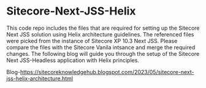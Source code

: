 # Sitecore-Next-JSS-Helix
This code repo includes the files that are required for setting up the Sitecore Next JSS solution using Helix architecture guidelines. 
The referenced files were picked from the instance of Sitecore XP 10.3 Next JSS. Please compare the files with the Sitecore Vanila intsance and merge the required changes.
The following blog will guide you through the setup of the Sitecore Next JSS-Headless application with Helix principles.

Blog-https://sitecoreknowledgehub.blogspot.com/2023/05/sitecore-next-jss-helix-architecture.html
